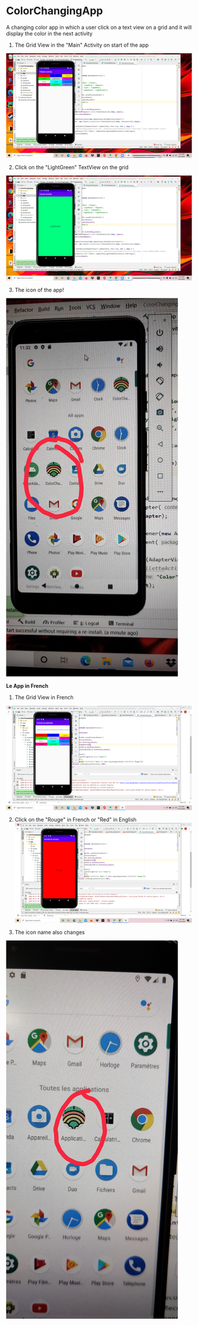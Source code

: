 # ColorChangingApp
A changing color app in which a user click on a text view on a grid and it will display the color in the next activity 

1. The Grid View in the "Main" Activity on start of the app

![GridViewPNG](https://github.com/annguyen2790/ColorChangingApp/blob/master/GridView.png) 

2. Click on the "LightGreen" TextView on the grid

![SelectGrid](https://github.com/annguyen2790/ColorChangingApp/blob/master/SelectGridView.png)

3. The icon of the app!

![IconApp](https://github.com/annguyen2790/ColorChangingApp/blob/master/color_changing_icon.jpg)

**Le App in French**

1. The Grid View in French

![FrenchGrid](https://github.com/annguyen2790/ColorChangingApp/blob/master/FrenchGrid.png)


2. Click on the "Rouge" in French or "Red" in English
![Rouge](https://github.com/annguyen2790/ColorChangingApp/blob/master/Rouge.png)


3. The icon name also changes

![Iconfrench](https://github.com/annguyen2790/ColorChangingApp/blob/master/IMG_20201013_033454__01.jpg)

